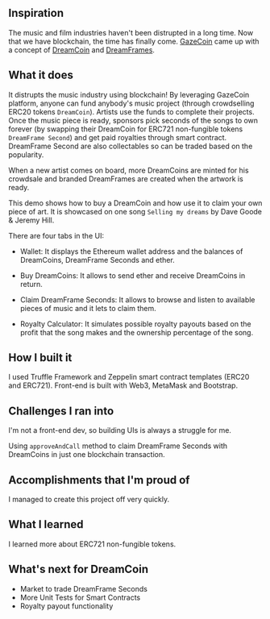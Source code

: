 ## Inspiration

The music and film industries haven't been distrupted in a long time. Now that we have blockchain, the time has finally come. [GazeCoin](https://www.gazecoin.io/) came up with a concept of [DreamCoin](https://dreamcoin.io) and [DreamFrames](https://dreamcoin.io/dream-frames/).

## What it does

It distrupts the music industry using blockchain! By leveraging GazeCoin platform, anyone can fund anybody's music project (through crowdselling ERC20 tokens `DreamCoin`). Artists use the funds to complete their projects. Once the music piece is ready, sponsors pick seconds of the songs to own forever (by swapping their DreamCoin for ERC721 non-fungible tokens `DreamFrame Second`) and get paid royalties through smart contract. DreamFrame Second are also collectables so can be traded based on the popularity.

When a new artist comes on board, more DreamCoins are minted for his crowdsale and branded DreamFrames are created when the artwork is ready.

This demo shows how to buy a DreamCoin and how use it to claim your own piece of art. It is showcased on one song `Selling my dreams` by Dave Goode & Jeremy Hill.

There are four tabs in the UI:

* Wallet:
It displays the Ethereum wallet address and the balances of DreamCoins, DreamFrame Seconds and ether.

* Buy DreamCoins:
It allows to send ether and receive DreamCoins in return.

* Claim DreamFrame Seconds:
It allows to browse and listen to available pieces of music and it lets to claim them.

* Royalty Calculator:
It simulates possible royalty payouts based on the profit that the song makes and the ownership percentage of the song.


## How I built it

I used Truffle Framework and Zeppelin smart contract templates (ERC20 and ERC721). Front-end is built with Web3, MetaMask and Bootstrap.

## Challenges I ran into

I'm not a front-end dev, so building UIs is always a struggle for me.

Using `approveAndCall` method to claim DreamFrame Seconds with DreamCoins in just one blockchain transaction.

## Accomplishments that I'm proud of

I managed to create this project off very quickly.

## What I learned

I learned more about ERC721 non-fungible tokens.

## What's next for DreamCoin

* Market to trade DreamFrame Seconds
* More Unit Tests for Smart Contracts
* Royalty payout functionality
